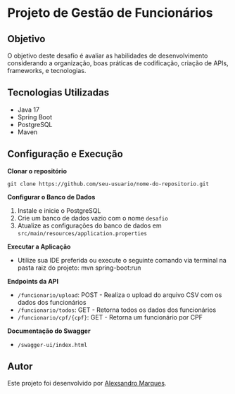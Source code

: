 # Projeto de Gestão de Funcionários

## Objetivo

O objetivo deste desafio é avaliar as habilidades de desenvolvimento considerando a organização, boas práticas de codificação, criação de APIs, frameworks, e tecnologias.


## Tecnologias Utilizadas

- Java 17
- Spring Boot
- PostgreSQL
- Maven

## Configuração e Execução

**Clonar o repositório**

	git clone https://github.com/seu-usuario/nome-do-repositorio.git

**Configurar o Banco de Dados**

1. Instale e inicie o PostgreSQL
2. Crie um banco de dados vazio com o nome `desafio`
3. Atualize as configurações do banco de dados em `src/main/resources/application.properties`

**Executar a Aplicação**

- Utilize sua IDE preferida ou execute o seguinte comando via terminal na pasta raiz do projeto: mvn spring-boot:run

**Endpoints da API**

- `/funcionario/upload`: POST - Realiza o upload do arquivo CSV com os dados dos funcionários
- `/funcionario/todos`: GET - Retorna todos os dados dos funcionários
- `/funcionario/cpf/{cpf}`: GET - Retorna um funcionário por CPF
   
**Documentação do Swagger**

- `/swagger-ui/index.html`
   
## Autor

Este projeto foi desenvolvido por [Alexsandro Marques](mailto:alexoliveira.marques@gmail.com).

   
   
   


   


